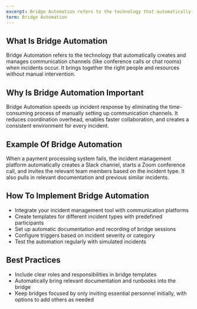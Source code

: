 ```yaml
---
excerpt: Bridge Automation refers to the technology that automatically creates and manages communication channels (like conference calls or chat rooms) when incidents occur.
term: Bridge Automation
---
```

## What Is Bridge Automation

Bridge Automation refers to the technology that automatically creates and manages communication channels (like conference calls or chat rooms) when incidents occur. It brings together the right people and resources without manual intervention.

## Why Is Bridge Automation Important

Bridge Automation speeds up incident response by eliminating the time-consuming process of manually setting up communication channels. It reduces coordination overhead, enables faster collaboration, and creates a consistent environment for every incident.

## Example Of Bridge Automation

When a payment processing system fails, the incident management platform automatically creates a Slack channel, starts a Zoom conference call, and invites the relevant team members based on the incident type. It also pulls in relevant documentation and previous similar incidents.

## How To Implement Bridge Automation

- Integrate your incident management tool with communication platforms
- Create templates for different incident types with predefined participants
- Set up automatic documentation and recording of bridge sessions
- Configure triggers based on incident severity or category
- Test the automation regularly with simulated incidents

## Best Practices

- Include clear roles and responsibilities in bridge templates
- Automatically bring relevant documentation and runbooks into the bridge
- Keep bridges focused by only inviting essential personnel initially, with options to add others as needed